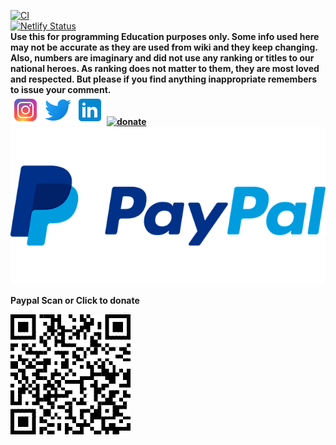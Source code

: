 [![CI](https://github.com/riyadhuddin/intro2py/actions/workflows/main.yml/badge.svg)](https://github.com/riyadhuddin/intro2py/actions/workflows/main.yml)</br>[![Netlify Status](https://api.netlify.com/api/v1/badges/77fe6560-1a7d-4506-abb4-35a76644a3ab/deploy-status)](https://app.netlify.com/sites/intro2py/deploys)</br>
<b>Use this for programming Education purposes only. Some info used here may not be accurate as they are used from wiki and they keep changing. Also, numbers are imaginary and did not use any ranking or titles to our national heroes. As ranking does not matter to them, they are most loved and respected. But please if you find anything inappropriate remembers to issue your comment. </br>
[![Riyadh Uddin](https://github.com/riyadhuddin/intro2py/blob/efb905b65012c7a6e838e6fbd06224878e31db57/icons/icons8-instagram-48.png)](https://www.instagram.com/riyadh_uddin/)
[![Riyadh Uddin](https://github.com/riyadhuddin/intro2py/blob/efb905b65012c7a6e838e6fbd06224878e31db57/icons/icons8-twitter-48.png)](https://www.twitter.com/riyadhuddin_/)
[![Riyadh Uddin](https://github.com/riyadhuddin/intro2py/blob/efb905b65012c7a6e838e6fbd06224878e31db57/icons/icons8-linkedin-48.png)](https://www.linkedin.com/in/riyadhuddin/)
[![donate](
https://brianmacdonald.github.io/Ethonate/svg/eth-donate-blue.svg)](
https://brianmacdonald.github.io/Ethonate/address#0x67511559FB1A76682C18d6db94898097aCE78257)
</br>[![Paypal Scan or Click to donate](https://github.com/riyadhuddin/intro2py/blob/9dce10bbf05f08a88c1874946fd8584d4d59c252/icons/paypal-784404_640.png)](https://www.paypal.com/donate?hosted_button_id=YW5S7PD8A4AV4)
</br><p> Paypal Scan or Click to donate </p>[![Riyadh Uddin](https://github.com/riyadhuddin/intro2py/blob/d210ff5576397cf5d38eef875470a5943509e31c/icons/QR%20Code.png)](https://www.paypal.com/donate?hosted_button_id=YW5S7PD8A4AV4)
</br>
